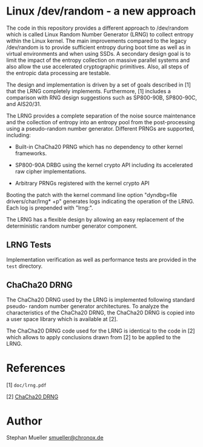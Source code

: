 # Linux /dev/random - a new approach

The code in this repository provides a different approach to /dev/random which
is called Linux Random Number Generator (LRNG) to collect entropy within the
Linux kernel. The main improvements compared to the legacy /dev/random is to
provide sufficient entropy during boot time as well as in virtual environments
and when using SSDs. A secondary design goal is to limit the impact of the
entropy collection on massive parallel systems and also allow the use
accelerated cryptographic primitives. Also, all steps of the entropic data
processing are testable.

The design and implementation is driven by a set of goals described in [1]
that the LRNG completely implements. Furthermore, [1] includes a
comparison with RNG design suggestions such as SP800-90B, SP800-90C, and
AIS20/31.

The LRNG provides a complete separation of the noise source maintenance
and the collection of entropy into an entropy pool from the post-processing
using a pseudo-random number generator. Different PRNGs are supported,
including:

* Built-in ChaCha20 PRNG which has no dependency to other kernel
  frameworks.

* SP800-90A DRBG using the kernel crypto API including its accelerated
  raw cipher implementations.

* Arbitrary PRNGs registered with the kernel crypto API

Booting the patch with the kernel command line option
"dyndbg=file drivers/char/lrng* +p" generates logs indicating the operation
of the LRNG. Each log is prepended with "lrng:".

The LRNG has a flexible design by allowing an easy replacement of the
deterministic random number generator component.

## LRNG Tests

Implementation verification as well as performance tests are provided in the
`test` directory.

## ChaCha20 DRNG

The ChaCha20 DRNG used by the LRNG is implemented following standard pseudo-
random number generator architectures. To analyze the characteristics of the
ChaCha20 DRNG, the ChaCha20 DRNG is copied into a user space library
which is available at [2].

The ChaCha20 DRNG code used for the LRNG is identical to the code in [2]
which allows to apply conclusions drawn from [2] to be applied to the LRNG.

# References

[1] `doc/lrng.pdf`

[2] [ChaCha20 DRNG](https://github.com/smuellerDD/chacha20_drng)

# Author
Stephan Mueller <smueller@chronox.de>
